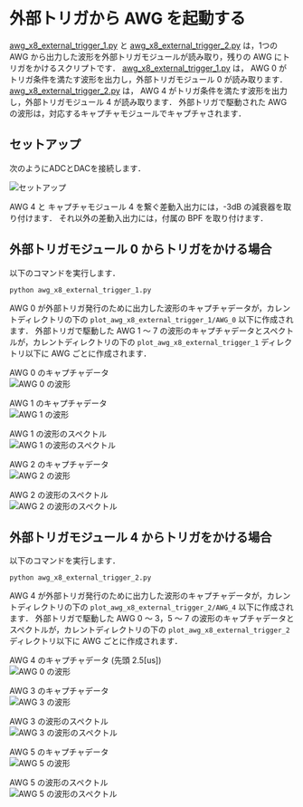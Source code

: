 # 外部トリガから AWG を起動する

[awg_x8_external_trigger_1.py](./awg_x8_external_trigger_1.py) と 
[awg_x8_external_trigger_2.py](.awg_x8_external_trigger_2.py) は，1つの AWG から出力した波形を外部トリガモジュールが読み取り，残りの AWG にトリガをかけるスクリプトです．
[awg_x8_external_trigger_1.py](./awg_x8_external_trigger_1.py) は，
AWG 0 がトリガ条件を満たす波形を出力し，外部トリガモジュール 0 が読み取ります．
[awg_x8_external_trigger_2.py](./awg_x8_external_trigger_2.py) は，
AWG 4 がトリガ条件を満たす波形を出力し，外部トリガモジュール 4 が読み取ります．
外部トリガで駆動された AWG の波形は，対応するキャプチャモジュールでキャプチャされます．

## セットアップ

次のようにADCとDACを接続します．

![セットアップ](../../docs/images/dac_adc_setup-5.png)

AWG 4 と キャプチャモジュール 4 を繋ぐ差動入出力には，-3dB の減衰器を取り付けます．
それ以外の差動入出力には，付属の BPF を取り付けます．

## 外部トリガモジュール 0 からトリガをかける場合

以下のコマンドを実行します．

```
python awg_x8_external_trigger_1.py
```

AWG 0 が外部トリガ発行のために出力した波形のキャプチャデータが，カレントディレクトリの下の `plot_awg_x8_external_trigger_1/AWG_0` 以下に作成されます．
外部トリガで駆動した AWG 1 ～ 7 の波形のキャプチャデータとスペクトルが，カレントディレクトリの下の `plot_awg_x8_external_trigger_1` ディレクトリ以下に AWG ごとに作成されます．

AWG 0 のキャプチャデータ  
![AWG 0 の波形](images/AWG_0_step_0_captured-1.png)

AWG 1 のキャプチャデータ  
![AWG 1 の波形](images/AWG_1_step_0_captured-1.png)

AWG 1 の波形のスペクトル  
![AWG 1 の波形のスペクトル](images/AWG_1_step_1_frame_0_FFT_abs-1.png)

AWG 2 のキャプチャデータ  
![AWG 2 の波形](images/AWG_2_step_0_captured-1.png)

AWG 2 の波形のスペクトル  
![AWG 2 の波形のスペクトル](images/AWG_2_step_1_frame_0_FFT_abs-1.png)

## 外部トリガモジュール 4 からトリガをかける場合

以下のコマンドを実行します．

```
python awg_x8_external_trigger_2.py
```

AWG 4 が外部トリガ発行のために出力した波形のキャプチャデータが，カレントディレクトリの下の `plot_awg_x8_external_trigger_2/AWG_4` 以下に作成されます．
外部トリガで駆動した AWG 0 ～ 3，5 ～ 7 の波形のキャプチャデータとスペクトルが，カレントディレクトリの下の `plot_awg_x8_external_trigger_2` ディレクトリ以下に AWG ごとに作成されます．

AWG 4 のキャプチャデータ (先頭 2.5[us])  
![AWG 0 の波形](images/AWG_4_step_0_captured-2.png)

AWG 3 のキャプチャデータ  
![AWG 3 の波形 ](images/AWG_3_step_0_captured-2.png)

AWG 3 の波形のスペクトル  
![AWG 3 の波形のスペクトル](images/AWG_3_step_1_frame_0_FFT_abs-2.png)

AWG 5 のキャプチャデータ  
![AWG 5 の波形](images/AWG_5_step_0_captured-2.png)

AWG 5 の波形のスペクトル  
![AWG 5 の波形のスペクトル](images/AWG_5_step_1_frame_0_FFT_abs-2.png)
　　　   